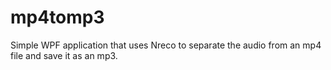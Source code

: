 # mp4tomp3
Simple WPF application that uses Nreco to separate the audio from an mp4 file and save it as an mp3.
